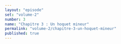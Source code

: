 ```yaml
---
layout: "episode"
set: "volume-2"
number: 3
name: "Chapitre 3 : Un hoquet mineur"
permalink: "volume-2/chapitre-3-un-hoquet-mineur"
published: true
---
```

